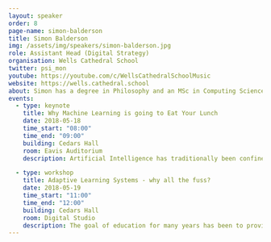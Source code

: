 ```yaml
---
layout: speaker
order: 8
page-name: simon-balderson
title: Simon Balderson
img: /assets/img/speakers/simon-balderson.jpg
role: Assistant Head (Digital Strategy)
organisation: Wells Cathedral School
twitter: psi_mon
youtube: https://youtube.com/c/WellsCathedralSchoolMusic
website: https://wells.cathedral.school
about: Simon has a degree in Philosophy and an MSc in Computing Science. He is currently completing an MBA in Educational Leadership and has a particular interest in Massive Open Online Courses, adaptive learning systems and the transformative power of technology.
events:
  - type: keynote
    title: Why Machine Learning is going to Eat Your Lunch
    date: 2018-05-18
    time_start: "08:00"
    time_end: "09:00"
    building: Cedars Hall
    room: Eavis Auditorium
    description: Artificial Intelligence has traditionally been confined to problems with a tightly-defined remit, such as playing chess, relying on vast processing power and a controlled set of rules. Machine learning has allowed computers to encroach further and further into areas which we previously considered to be 'uniquely human', such as natural language processing, image recognition, even composition and creative writing. This keynote address will question what the future holds for all of us and for the young people we are educating.

  - type: workshop
    title: Adaptive Learning Systems - why all the fuss?
    date: 2018-05-19
    time_start: "11:00"
    time_end: "12:00"
    building: Cedars Hall
    room: Digital Studio
    description: The goal of education for many years has been to provide a 'personalised learning experience', for each individual pupil. Adaptive learning systems, enhanced by machine learning algorithms, seem to offer the promise of this finally becoming a reality. How will this affect the role of teachers? Will teachers even be needed, when adaptive systems can do a better job of providing exactly the right level of challenge and support, for any given pupil?
---
```

